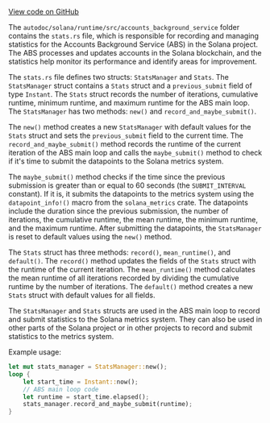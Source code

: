 [View code on GitHub](https://github.com/solana-labs/solana/tree/master/na/runtime/src/accounts_background_service)

The `autodoc/solana/runtime/src/accounts_background_service` folder contains the `stats.rs` file, which is responsible for recording and managing statistics for the Accounts Background Service (ABS) in the Solana project. The ABS processes and updates accounts in the Solana blockchain, and the statistics help monitor its performance and identify areas for improvement.

The `stats.rs` file defines two structs: `StatsManager` and `Stats`. The `StatsManager` struct contains a `Stats` struct and a `previous_submit` field of type `Instant`. The `Stats` struct records the number of iterations, cumulative runtime, minimum runtime, and maximum runtime for the ABS main loop. The `StatsManager` has two methods: `new()` and `record_and_maybe_submit()`.

The `new()` method creates a new `StatsManager` with default values for the `Stats` struct and sets the `previous_submit` field to the current time. The `record_and_maybe_submit()` method records the runtime of the current iteration of the ABS main loop and calls the `maybe_submit()` method to check if it's time to submit the datapoints to the Solana metrics system.

The `maybe_submit()` method checks if the time since the previous submission is greater than or equal to 60 seconds (the `SUBMIT_INTERVAL` constant). If it is, it submits the datapoints to the metrics system using the `datapoint_info!()` macro from the `solana_metrics` crate. The datapoints include the duration since the previous submission, the number of iterations, the cumulative runtime, the mean runtime, the minimum runtime, and the maximum runtime. After submitting the datapoints, the `StatsManager` is reset to default values using the `new()` method.

The `Stats` struct has three methods: `record()`, `mean_runtime()`, and `default()`. The `record()` method updates the fields of the `Stats` struct with the runtime of the current iteration. The `mean_runtime()` method calculates the mean runtime of all iterations recorded by dividing the cumulative runtime by the number of iterations. The `default()` method creates a new `Stats` struct with default values for all fields.

The `StatsManager` and `Stats` structs are used in the ABS main loop to record and submit statistics to the Solana metrics system. They can also be used in other parts of the Solana project or in other projects to record and submit statistics to the metrics system.

Example usage:

```rust
let mut stats_manager = StatsManager::new();
loop {
    let start_time = Instant::now();
    // ABS main loop code
    let runtime = start_time.elapsed();
    stats_manager.record_and_maybe_submit(runtime);
}
```
